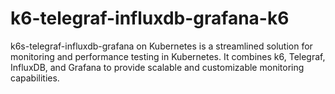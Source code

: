 # k6-telegraf-influxdb-grafana-k6
k6s-telegraf-influxdb-grafana on Kubernetes is a streamlined solution for monitoring and performance testing in Kubernetes. It combines k6, Telegraf, InfluxDB, and Grafana to provide scalable and customizable monitoring capabilities.
